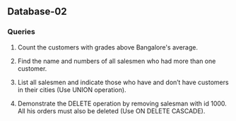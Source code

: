 ## Database-02

### Queries
 1. Count the customers with grades above Bangalore's average.

 2. Find the name and numbers of all salesmen who had more than one customer.

 3. List all salesmen and indicate those who have and don’t have customers in their cities (Use UNION operation).

 4. Demonstrate the DELETE operation by removing salesman with id 1000. All his orders must also be deleted (Use ON DELETE CASCADE).
